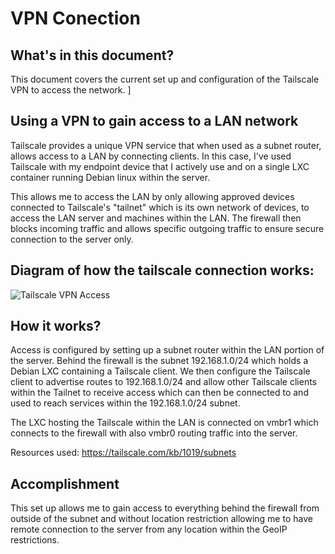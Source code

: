 # VPN Conection

## What's in this document?
This document covers the current set up and configuration of the Tailscale VPN to access the network. ]

## Using a VPN to gain access to a LAN network
Tailscale provides a unique VPN service that when used as a subnet router, allows access to a LAN by connecting clients. In this case, I've used Tailscale with my endpoint device that I actively use and on a single LXC container running Debian linux within the server. 

This allows me to access the LAN by only allowing approved devices connected to Tailscale's "tailnet" which is its own network of devices, to access the LAN server and machines within the LAN. The firewall then blocks incoming traffic and allows specific outgoing traffic to ensure secure connection to the server only. 


## Diagram of how the tailscale connection works:
![Tailscale VPN Access](/Home-Labs/VPN%20Access/img/Tailscale%20Subnet%20Router%20Map.png)

## How it works?
Access is configured by setting up a subnet router within the LAN portion of the server. Behind the firewall is the subnet 192.168.1.0/24 which holds a Debian LXC containing a Tailscale client. We then configure the Tailscale client to advertise routes to 192.168.1.0/24 and allow other Tailscale clients within the Tailnet to receive access which can then be connected to and used to reach services within the 192.168.1.0/24 subnet.

The LXC hosting the Tailscale within the LAN is connected on vmbr1 which connects to the firewall with also vmbr0 routing traffic into the server. 

Resources used:
https://tailscale.com/kb/1019/subnets

## Accomplishment
This set up allows me to gain access to everything behind the firewall from outside of the subnet and without location restriction allowing me to have remote connection to the server from any location within the GeoIP restrictions. 



